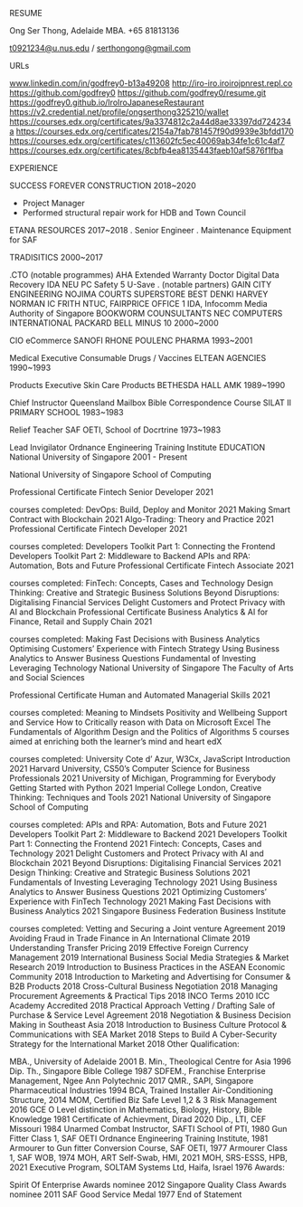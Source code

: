 RESUME

Ong Ser Thong, Adelaide MBA. +65 81813136

t0921234@u.nus.edu / serthongong@gmail.com

URLs

www.linkedin.com/in/godfrey0-b13a49208
http://iro-iro.iroirojpnrest.repl.co
https://github.com/godfrey0
https://github.com/godfrey0/resume.git
https://godfrey0.github.io/IroIroJapaneseRestaurant
https://v2.credential.net/profile/ongserthong325210/wallet
https://courses.edx.org/certificates/9a3374812c2a44d8ae33397dd724234a
https://courses.edx.org/certificates/2154a7fab781457f90d9939e3bfdd170
https://courses.edx.org/certificates/c113602fc5ec40069ab34fe1c61c4af7
https://courses.edx.org/certificates/8cbfb4ea8135443faeb10af5876f1fba

EXPERIENCE

SUCCESS FOREVER CONSTRUCTION 2018~2020
- Project Manager
- Performed structural repair work for HDB and Town Council

ETANA RESOURCES 2017~2018
. Senior Engineer
. Maintenance Equipment for SAF

TRADISITICS 2000~2017

.CTO
(notable programmes)
AHA Extended Warranty
Doctor Digital
Data Recovery
IDA NEU PC
Safety 5
U-Save
. (notable partners)
GAIN CITY ENGINEERING
NOJIMA COURTS SUPERSTORE
BEST DENKI
HARVEY NORMAN
IC FRITH
NTUC, FAIRPRICE
OFFICE 1
IDA, Infocomm Media Authority of Singapore
BOOKWORM COUNSULTANTS
NEC COMPUTERS INTERNATIONAL
PACKARD BELL
MINUS 10 2000~2000

CIO
eCommerce
SANOFI RHONE POULENC PHARMA 1993~2001

Medical Executive
Consumable Drugs / Vaccines
ELTEAN AGENCIES 1990~1993

Products Executive
Skin Care Products
BETHESDA HALL AMK 1989~1990

Chief Instructor
Queensland Mailbox Bible Correspondence Course
SILAT II PRIMARY SCHOOL 1983~1983

Relief Teacher
SAF OETI, School of Docrtrine 1973~1983

Lead Invigilator
Ordnance Engineering Training Institute
EDUCATION
National University of Singapore 2001 - Present

National University of Singapore School of Computing

Professional Certificate Fintech Senior Developer 2021

courses completed:
DevOps: Build, Deploy and Monitor 2021
Making Smart Contract with Blockchain 2021
Algo-Trading: Theory and Practice 2021
Professional Certificate Fintech Developer 2021

courses completed:
Developers Toolkit Part 1: Connecting the Frontend
Developers Toolkit Part 2: Middleware to Backend
APIs and RPA: Automation, Bots and Future
Professional Certificate Fintech Associate 2021

courses completed:
FinTech: Concepts, Cases and Technology
Design Thinking: Creative and Strategic Business Solutions
Beyond Disruptions: Digitalising Financial Services
Delight Customers and Protect Privacy with AI and Blockchain
Professional Certificate Business Analytics & AI for Finance, Retail and Supply Chain 2021

courses completed:
Making Fast Decisions with Business Analytics
Optimising Customers’ Experience with Fintech Strategy
Using Business Analytics to Answer Business Questions
Fundamental of Investing Leveraging Technology
National University of Singapore The Faculty of Arts and Social Sciences

Professional Certificate Human and Automated Managerial Skills 2021

courses completed:
Meaning to Mindsets
Positivity and Wellbeing
Support and Service
How to Critically reason with Data on Microsoft Excel
The Fundamentals of Algorithm Design and the Politics of Algorithms
5 courses aimed at enriching both the learner’s mind and heart
edX

courses completed:
University Cote d’ Azur, W3Cx, JavaScript Introduction 2021
Harvard University, CS50’s Computer Science for Business Professionals 2021
University of Michigan, Programming for Everybody Getting Started with Python 2021
Imperial College London, Creative Thinking: Techniques and Tools 2021
National University of Singapore School of Computing

courses completed:
APIs and RPA: Automation, Bots and Future 2021
Developers Toolkit Part 2: Middleware to Backend 2021
Developers Toolkit Part 1: Connecting the Frontend 2021
Fintech: Concepts, Cases and Technology 2021
Delight Customers and Protect Privacy with AI and Blockchain 2021
Beyond Disruptions: Digitalising Financial Services 2021
Design Thinking: Creative and Strategic Business Solutions 2021
Fundamentals of Investing Leveraging Technology 2021
Using Business Analytics to Answer Business Questions 2021
Optimizing Customers’ Experience with FinTech Technology 2021
Making Fast Decisions with Business Analytics 2021
Singapore Business Federation Business Institute

courses completed:
Vetting and Securing a Joint venture Agreement 2019
Avoiding Fraud in Trade Finance in An International Climate 2019
Understanding Transfer Pricing 2019
Effective Foreign Currency Management 2019
International Business Social Media Strategies & Market Research 2019
Introduction to Business Practices in the ASEAN Economic Community 2018
Introduction to Marketing and Advertising for Consumer & B2B Products 2018
Cross-Cultural Business Negotiation 2018
Managing Procurement Agreements & Practical Tips 2018
INCO Terms 2010 ICC Academy Accredited 2018
Practical Approach Vetting / Drafting Sale of Purchase & Service Level Agreement 2018
Negotiation & Business Decision Making in Southeast Asia 2018
Introduction to Business Culture Protocol & Communications with SEA Market 2018
Steps to Build A Cyber-Security Strategy for the International Market 2018
Other Qualification:

MBA., University of Adelaide 2001
B. Min., Theological Centre for Asia 1996
Dip. Th., Singapore Bible College 1987
SDFEM., Franchise Enterprise Management, Ngee Ann Polytechnic 2017
QMR., SAPI, Singapore Pharmaceutical Industries 1994
BCA, Trained Installer Air-Conditioning Structure, 2014
MOM, Certified Biz Safe Level 1,2 & 3 Risk Management 2016
GCE O Level distinction in Mathematics, Biology, History, Bible Knowledge 1981
Certificate of Achievment, Dirad 2020
Dip., LTI, CEF Missouri 1984
Unarmed Combat Instructor, SAFTI School of PTI, 1980
Gun Fitter Class 1, SAF OETI Ordnance Engineering Training Institute, 1981
Armourer to Gun fitter Conversion Course, SAF OETI, 1977
Armourer Class 1, SAF WOB, 1974
MOH, ART Self-Swab, HMI, 2021
MOH, SRS-ESSS, HPB, 2021
Executive Program, SOLTAM Systems Ltd, Haifa, Israel 1976
Awards:

Spirit Of Enterprise Awards nominee 2012
Singapore Quality Class Awards nominee 2011
SAF Good Service Medal 1977
End of Statement
